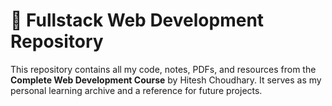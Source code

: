 
# 🚀 Fullstack Web Development Repository  

This repository contains all my code, notes, PDFs, and resources from the **Complete Web Development Course** by Hitesh Choudhary. It serves as my personal learning archive and a reference for future projects.  

